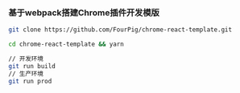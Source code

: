 ### 基于webpack搭建Chrome插件开发模版

```bash
git clone https://github.com/FourPig/chrome-react-template.git

cd chrome-react-template && yarn

// 开发环境
git run build
// 生产环境
git run prod

```